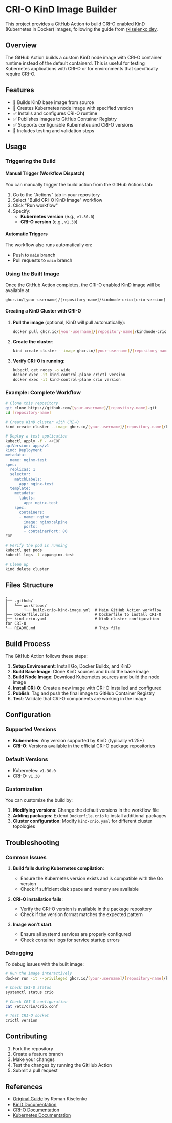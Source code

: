 # CRI-O KinD Image Builder

This project provides a GitHub Action to build CRI-O enabled KinD (Kubernetes in Docker) images, following the guide from [rkiselenko.dev](https://rkiselenko.dev/blog/crio-in-kind/).

## Overview

The GitHub Action builds a custom KinD node image with CRI-O container runtime instead of the default containerd. This is useful for testing Kubernetes applications with CRI-O or for environments that specifically require CRI-O.

## Features

- 🤔 Builds KinD base image from source
- 🤔 Creates Kubernetes node image with specified version
- ✅ Installs and configures CRI-O runtime
- ✅ Publishes images to GitHub Container Registry
- ✅ Supports configurable Kubernetes and CRI-O versions
- 🤔 Includes testing and validation steps

## Usage

### Triggering the Build

#### Manual Trigger (Workflow Dispatch)

You can manually trigger the build action from the GitHub Actions tab:

1. Go to the "Actions" tab in your repository
2. Select "Build CRI-O KinD Image" workflow
3. Click "Run workflow"
4. Specify:
   - **Kubernetes version** (e.g., `v1.30.0`)
   - **CRI-O version** (e.g., `v1.30`)

#### Automatic Triggers

The workflow also runs automatically on:
- Push to `main` branch
- Pull requests to `main` branch

### Using the Built Image

Once the GitHub Action completes, the CRI-O enabled KinD image will be available at:

```
ghcr.io/[your-username]/[repository-name]/kindnode-crio:[crio-version]
```

#### Creating a KinD Cluster with CRI-O

1. **Pull the image** (optional, KinD will pull automatically):
   ```bash
   docker pull ghcr.io/[your-username]/[repository-name]/kindnode-crio:v1.30
   ```

2. **Create the cluster**:
   ```bash
   kind create cluster --image ghcr.io/[your-username]/[repository-name]/kindnode-crio:v1.30 --config kind-crio.yaml
   ```

3. **Verify CRI-O is running**:
   ```bash
   kubectl get nodes -o wide
   docker exec -it kind-control-plane crictl version
   docker exec -it kind-control-plane crio version
   ```

### Example: Complete Workflow

```bash
# Clone this repository
git clone https://github.com/[your-username]/[repository-name].git
cd [repository-name]

# Create KinD cluster with CRI-O
kind create cluster --image ghcr.io/[your-username]/[repository-name]/kindnode-crio:v1.30 --config kind-crio.yaml

# Deploy a test application
kubectl apply -f - <<EOF
apiVersion: apps/v1
kind: Deployment
metadata:
  name: nginx-test
spec:
  replicas: 1
  selector:
    matchLabels:
      app: nginx-test
  template:
    metadata:
      labels:
        app: nginx-test
    spec:
      containers:
      - name: nginx
        image: nginx:alpine
        ports:
        - containerPort: 80
EOF

# Verify the pod is running
kubectl get pods
kubectl logs -l app=nginx-test

# Clean up
kind delete cluster
```

## Files Structure

```
.
├── .github/
│   └── workflows/
│       └── build-crio-kind-image.yml  # Main GitHub Action workflow
├── Dockerfile.crio                    # Dockerfile to install CRI-O
├── kind-crio.yaml                     # KinD cluster configuration for CRI-O
└── README.md                          # This file
```

## Build Process

The GitHub Action follows these steps:

1. **Setup Environment**: Install Go, Docker Buildx, and KinD
2. **Build Base Image**: Clone KinD sources and build the base image
3. **Build Node Image**: Download Kubernetes sources and build the node image
4. **Install CRI-O**: Create a new image with CRI-O installed and configured
5. **Publish**: Tag and push the final image to GitHub Container Registry
6. **Test**: Validate that CRI-O components are working in the image

## Configuration

### Supported Versions

- **Kubernetes**: Any version supported by KinD (typically v1.25+)
- **CRI-O**: Versions available in the official CRI-O package repositories

### Default Versions

- Kubernetes: `v1.30.0`
- CRI-O: `v1.30`

### Customization

You can customize the build by:

1. **Modifying versions**: Change the default versions in the workflow file
2. **Adding packages**: Extend `Dockerfile.crio` to install additional packages
3. **Cluster configuration**: Modify `kind-crio.yaml` for different cluster topologies

## Troubleshooting

### Common Issues

1. **Build fails during Kubernetes compilation**:
   - Ensure the Kubernetes version exists and is compatible with the Go version
   - Check if sufficient disk space and memory are available

2. **CRI-O installation fails**:
   - Verify the CRI-O version is available in the package repository
   - Check if the version format matches the expected pattern

3. **Image won't start**:
   - Ensure all systemd services are properly configured
   - Check container logs for service startup errors

### Debugging

To debug issues with the built image:

```bash
# Run the image interactively
docker run -it --privileged ghcr.io/[your-username]/[repository-name]/kindnode-crio:v1.30 /bin/bash

# Check CRI-O status
systemctl status crio

# Check CRI-O configuration
cat /etc/crio/crio.conf

# Test CRI-O socket
crictl version
```

## Contributing

1. Fork the repository
2. Create a feature branch
3. Make your changes
4. Test the changes by running the GitHub Action
5. Submit a pull request

## References

- [Original Guide](https://rkiselenko.dev/blog/crio-in-kind/) by Roman Kiselenko
- [KinD Documentation](https://kind.sigs.k8s.io/)
- [CRI-O Documentation](https://cri-o.io/)
- [Kubernetes Documentation](https://kubernetes.io/docs/) 